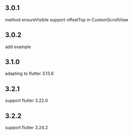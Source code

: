 ## 3.0.1
 method ensureVisible support offsetTop in CustomScrollView

## 3.0.2
 add example

## 3.1.0
 adapting to flutter 3.13.6
 
## 3.2.1
support flutter 3.22.0

## 3.2.2
support flutter 3.24.2